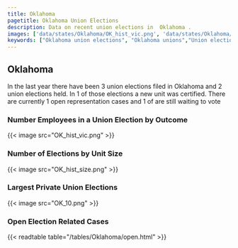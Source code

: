 ```yaml
---
title: Oklahoma
pagetitle: Oklahoma Union Elections
description: Data on recent union elections in  Oklahoma .
images: ['data/states/Oklahoma/OK_hist_vic.png', 'data/states/Oklahoma/OK_hist_size.png', 'data/states/Oklahoma/OK_10.png']
keywords: ["Oklahoma union elections", "Oklahoma unions","Union elections"]
---
```

##  Oklahoma

In the last year there have been 3 union elections filed in Oklahoma and 2 union elections held. In 1 of those elections a new unit was certified. There are currently 1 open representation cases and 1 of are still waiting to vote

### Number Employees in a Union Election by Outcome
{{< image src="OK_hist_vic.png" >}}

### Number of Elections by Unit Size
{{< image src="OK_hist_size.png" >}}

### Largest Private Union Elections
{{< image src="OK_10.png" >}}

### Open Election Related Cases
{{< readtable table="/tables/Oklahoma/open.html" >}}

